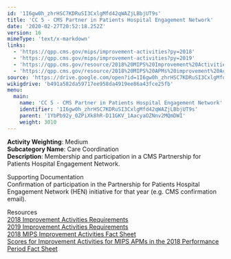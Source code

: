 ```yaml
---
id: '1I6gw0h_zhrHSC7KDRuSI3CxlgMfd42qWAZjLBbjUT9s'
title: 'CC 5 - CMS Partner in Patients Hospital Engagement Network'
date: '2020-02-27T20:52:18.252Z'
version: 16
mimeType: 'text/x-markdown'
links:
  - 'https://qpp.cms.gov/mips/improvement-activities?py=2018'
  - 'https://qpp.cms.gov/mips/improvement-activities?py=2019'
  - 'https://qpp.cms.gov/resource/2018%20MIPS%20Improvement%20Activities%20Fact%20Sheet'
  - 'https://qpp.cms.gov/resource/2018%20MIPS%20APMs%20improvement%20Activities%20scores%20fact%20sheet'
source: 'https://drive.google.com/open?id=1I6gw0h_zhrHSC7KDRuSI3CxlgMfd42qWAZjLBbjUT9s'
wikigdrive: 'b491a582da59717ee958da4919ee86a43fce25fb'
menu:
  main:
    name: 'CC 5 - CMS Partner in Patients Hospital Engagement Network'
    identifier: '1I6gw0h_zhrHSC7KDRuSI3CxlgMfd42qWAZjLBbjUT9s'
    parent: '1YbPb92y_0ZPiXk8hR-D11GKV_1AacyaOZNnv2MQmDWI'
    weight: 3010
---
```





**Activity Weighting**: Medium  
**Subcategory Name**: Care Coordination  
**Description**: Membership and participation in a CMS Partnership for Patients Hospital Engagement Network.




Supporting Documentation  
Confirmation of participation in the Partnership for Patients Hospital Engagement Network (HEN) initiative for that year (e.g. CMS confirmation email).




Resources  
[2018 Improvement Activities Requirements](https://qpp.cms.gov/mips/improvement-activities?py=2018)  
[2019 Improvement Activities Requirements](https://qpp.cms.gov/mips/improvement-activities?py=2019)  
[2018 MIPS Improvement Activities Fact Sheet](https://qpp.cms.gov/resource/2018%20MIPS%20Improvement%20Activities%20Fact%20Sheet)  
[Scores for Improvement Activities for MIPS APMs in the 2018 Performance Period Fact Sheet](https://qpp.cms.gov/resource/2018%20MIPS%20APMs%20improvement%20Activities%20scores%20fact%20sheet)
